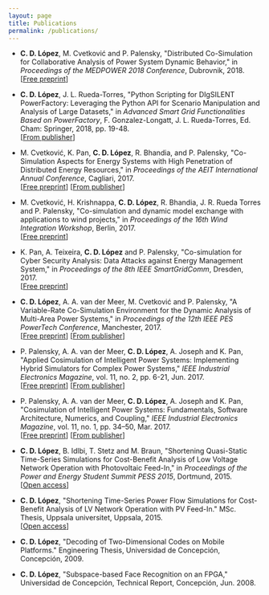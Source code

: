 ```yaml
---
layout: page
title: Publications
permalink: /publications/
---
```


* **C. D. López**, M. Cvetković and P. Palensky, "Distributed Co-Simulation for Collaborative Analysis of Power System Dynamic Behavior," in *Proceedings of the MEDPOWER 2018 Conference*, Dubrovnik, 2018.  
[[Free preprint](../pdf/Lopez2018a.pdf)]

* **C. D. López**, J. L. Rueda-Torres, "Python Scripting for DIgSILENT PowerFactory: Leveraging the Python API for Scenario Manipulation and Analysis of Large Datasets," in *Advanced Smart Grid Functionalities Based on PowerFactory*, F. Gonzalez-Longatt, J. L. Rueda-Torres, Ed. Cham: Springer, 2018, pp. 19-48.  
[[From publisher](https://link.springer.com/chapter/10.1007/978-3-319-50532-9_2)]

* M. Cvetković, K. Pan, **C. D. López**, R. Bhandia, and P. Palensky, "Co-Simulation Aspects for Energy Systems with High Penetration of Distributed Energy Resources," in *Proceedings of the AEIT International Annual Conference*, Cagliari, 2017.  
[[Free preprint](../pdf/Cvetkovic2017b.pdf)] [[From publisher](http://ieeexplore.ieee.org/document/8240488/)]

* M. Cvetković, H. Krishnappa, **C. D. López**, R. Bhandia, J. R. Rueda Torres and P. Palensky, "Co-simulation and dynamic model exchange with applications to wind projects," in *Proceedings of the 16th Wind Integration Workshop*, Berlin, 2017.  
[[Free preprint](../pdf/Cvetkovic2017a.pdf)]

* K. Pan, A. Teixeira, **C. D. López** and P. Palensky, "Co-simulation for Cyber Security Analysis: Data Attacks against Energy Management System," in *Proceedings of the 8th IEEE SmartGridComm*, Dresden, 2017.  
[[Free preprint](../pdf/Pan2017a.pdf)]

* **C. D. López**, A. A. van der Meer, M. Cvetković and P. Palensky, "A Variable-Rate Co-Simulation Environment for the Dynamic Analysis of Multi-Area Power Systems," in *Proceedings of the 12th IEEE PES PowerTech Conference*, Manchester, 2017.  
[[Free preprint](../pdf/Lopez2017a.pdf)] [[From publisher](http://ieeexplore.ieee.org/document/7981117/)]

* P. Palensky, A. A. van der Meer, **C. D. López**, A. Joseph and K. Pan, "Applied Cosimulation of Intelligent Power Systems: Implementing Hybrid Simulators for Complex Power Systems," *IEEE Industrial Electronics Magazine*, vol. 11, no. 2, pp. 6-21, Jun. 2017.  
[[Free preprint](../pdf/Palensky2017b.pdf)] [[From publisher](http://ieeexplore.ieee.org/document/7956310/)]

* P. Palensky, A. A. van der Meer, **C. D. López**, A. Joseph and K. Pan, "Cosimulation of Intelligent Power Systems: Fundamentals, Software Architecture, Numerics, and Coupling," *IEEE Industrial Electronics Magazine*, vol. 11, no. 1, pp. 34–50, Mar. 2017.  
[[Free preprint](../pdf/Palensky2017a.pdf)] [[From publisher](http://ieeexplore.ieee.org/document/7883974/)]

* **C. D. López**, B. Idlbi, T. Stetz and M. Braun, "Shortening Quasi-Static Time-Series Simulations for Cost-Benefit Analysis of Low Voltage Network Operation with Photovoltaic Feed-In," in *Proceedings of the Power and Energy Student Summit PESS 2015*, Dortmund, 2015.  
[[Open access](https://eldorado.tu-dortmund.de/handle/2003/33964)]

* **C. D. López**, "Shortening Time-Series Power Flow Simulations for Cost-Benefit Analysis of LV Network Operation with PV Feed-In." MSc. Thesis, Uppsala universitet, Uppsala, 2015.  
[[Open access](http://uu.diva-portal.org/smash/record.jsf?pid=diva2%3A782313&dswid=-6085)]

* **C. D. López**, "Decoding of Two-Dimensional Codes on Mobile Platforms." Engineering Thesis, Universidad de Concepción, Concepción, 2009.

* **C. D. López**, "Subspace-based Face Recognition on an FPGA," Universidad de Concepción, Technical Report, Concepción, Jun. 2008.
